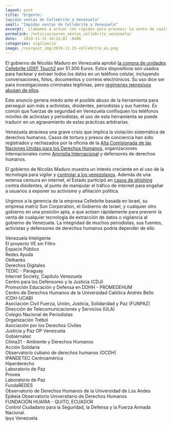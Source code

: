 ```yaml
---
layout: post
title: "Urgente:
Impidan ventas de Cellebrite a Venezuela"
small: "Impidan ventas de Cellebrite a Venezuela"
excerpt:  Llamamos a actuar con rapidez para prevenir la venta de cualquier herramientas de extracción de datos al gobierno de Venezuela. La integridad de muchos periodistas, sus fuentes, activistas y defensores de derechos humanos podría depender de ello."
permalink: /noticias/paren_ventas_cellebrite_venezuela/
date:   2019-11-15 14:22:01 -0400
categories: vigilancia
image: /res/post_img/2019-11-15-cellebrite_es.png
---
```


El gobierno de Nicolás Maduro en Venezuela aprobó [la compra de unidades Cellebrite UDEF Touch2](http://web.archive.org/web/20191115014106/https://www.vtv.gob.ve/millones-euros-petros-modernizacion-cicpc/)  por 51.300 Euros. Estos dispositivos son usados para hackear y extraer todos los datos en un teléfono celular, incluyendo conversaciones, fotos, documentos y correos electrónicos. Su uso dice ser para investigaciones criminales legítimas, pero [regímenes represivos abusan de ellos](https://www.vice.com/en_us/article/aekqjj/cellebrite-sold-phone-hacking-tech-to-repressive-regimes-data-suggests).

Este anuncio genera miedo ante el posible abuso de la herramienta para perseguir aún más a activistas, disidentes, periodistas y sus fuentes. Es común que fuerzas de seguridad en Venezuela confisquen los teléfonos móviles de activistas y periodistas, el uso de esta herramienta se puede traducir en un agravamiento de estas prácticas arbitrarias.

Venezuela atraviesa una grave crisis que implica la violación sistemática de derechos humanos. Casos de tortura y presos de conciencia han sido registrados y rechazados por la oficina de la [Alta Comisionada de las Naciones Unidas para los Derechos Humanos](https://www.ohchr.org/SP/NewsEvents/Pages/DisplayNews.aspx?NewsID=24788&LangID=S), organizaciones internacionales como [Amnistía Internacional](https://www.amnesty.org/en/latest/news/2019/05/venezuela-crimes-against-humanity-require-response-from-international-justice-system/)  y defensores de derechos humanos.

El gobierno de Nicolás Maduro muestra un interés creciente en el uso de la tecnología para vigilar y [controlar a los venezolanos](https://www.freedomonthenet.org/country/venezuela/freedom-on-the-net/2019). Además de una extensa censura en internet, el Estado participó en [casos de phishing ](https://vesinfiltro.com/noticias/Phishing_by_Venezuelan_government_targets_activists/)contra disidentes, al punto de manipular el tráfico de internet para engañar a usuarios a exponer su activismo y afiliación política.

Urgimos a la gerencia de la empresa Cellebrite basada en Israel, su empresa matriz Sun Corporation, el Gobierno de Israel, y cualquier otro gobierno en una posición apta, a que actúen rápidamente para prevenir la venta de cualquier tecnología de extracción de datos o vigilancia al gobierno de Venezuela. La integridad de muchos periodistas, sus fuentes, activistas y defensores de derechos humanos podría depender de ello.

Venezuela Inteligente <br />
El proyecto VE sin Filtro <br />
Espacio Público<br />
Redes Ayuda<br />
Okthanks  <br />
Derechos Digitales<br />
TEDIC - Paraguay<br />
Internet Society, Capítulo Venezuela<br />
Centro para los Defensores y la Justicia (CDJ)<br />
Promoción Educación y Defensa en DDHH - PROMEDEHUM<br />
Centro de Derechos Humanos de la Universidad Católica Andrés Bello (CDH-UCAB)<br />
Asociación Civil Fuerza, Unión, Justicia, Solidaridad y Paz (FUNPAZ)<br />
Dirección de Telecomunicaciones y Servicios (ULA)<br />
Colegio Nacional de Periodistas<br />
Organización Trébol<br />
Asociación por los Derechos Civiles<br />
Justicia y Paz OP Venezuela<br />
Gobiérnatec<br />
Clima21 - Ambiente y Derechos Humanos<br />
Acción Solidaria<br />
Observatorio cubano de derechos humanos (OCDH)<br />
IPANDETEC Centroamérica<br />
Hiperderecho<br />
Laboratorio de Paz<br />
Provea<br />
Laboratorio de Paz<br />
FundaREDES<br />
Observatorio de Derechos Humanos de la Universidad de Los Andes<br />
Epikeia Observatorio Universitario de Derechos Humanos<br />
FUNDACIÓN HUAIRA - QUITO, ECUADOR<br />
Control Ciudadano para la Seguridad, la Defensa y la Fuerza Armada Nacional.<br />
Ipys Venezuela<br />
